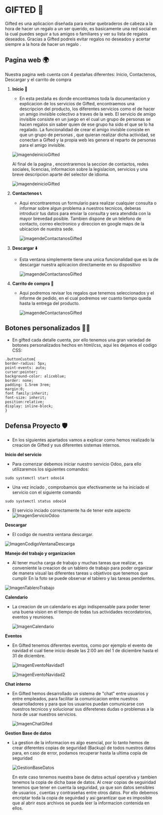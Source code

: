 # GIFTED 🎁
Gifted es una aplicacion diseñada para evitar quebraderos de cabeza a la hora de hacer un regalo a un ser querido, es basicamente una red social 
en la cual puedes seguir a tus amigos o familiares y ver su lista de regalos deseados. Gracias a Gifted podreis evitar regalos no deseados y 
acertar siempre a la hora de hacer un regalo .
## Pagina web 🌍
Nuestra pagina web cuenta con 4 pestañas diferentes: Inicio, Contactenos, Descargar y el carrito de compra
1. **Inicio 🛫**
    * En esta pestaña es donde encontramos toda la documentacion y explicacion de los servicios de Gifted, encontraemos una descripcion
    del producto, los diferentes servicios como el de hacer un amigo invisible colectivo a traves de la web.
    El servicio de amigo invisible consiste en un juego en el cual un grupo de personas se hacen regalos sin saber quien de ese grupo ha sido el
    que se lo ha regalado.
    La funcionalidad de crear el amigo invisble consiste en que un grupo de personas , que quieran realizar dicha actividad, se conectan 
    a Gifted y la propia web les genera el reparto de personas para el amigo invisible.
    
    ![imagendeinicioGifted](https://github.com/IkerFernandez21/gifted/blob/patch-1/Documentacion/GiftedInicio.PNG)
    
    Al final de la pagina , encontraremos la seccion de contactos, redes sociales, licencias, informacion sobre la legislacion, servicios y 
    una breve descripcion aparte del selector de idioma.
    
    ![imagendeinicioGifted](https://github.com/IkerFernandez21/gifted/blob/patch-1/Documentacion/Inicio2Gifted.PNG)
    
    
2. **Contactenos 📞**
    * Aqui encontraremos un formulario para realizar cualquier consulta o informar sobre algun problema a nuestros tecnicos, deberas introducir tus 
      datos para enviar la consulta y sera atendida con la mayor brevedad posible.
      Tambien dispone de un telefono de contacto, correo electronico y direccion en google maps de la ubicacion de nuestra sede.
     
      ![imagendeContactanosGifted]( https://github.com/IkerFernandez21/gifted/blob/patch-1/Documentacion/ContactenosGifted.PNG)
      
      
3. **Descargar ⬇️**
    * Esta ventana simplemente tiene una unica funcionalidad que es la de descargar nuestra aplicacion directamente en su dispositivo
  
       ![imagendeContactanosGifted](https://github.com/IkerFernandez21/gifted/blob/patch-1/Documentacion/DescargaGifted.PNG)
 
4. **Carrito de compra 🛒**
    * Aqui podremos revisar los regalos que tenemos seleccionados y el informe de pedido, en el cual podremos ver cuanto tiempo queda hasta 
      la entrega del producto.
      
      ![imagendeContactanosGifted](https://github.com/IkerFernandez21/gifted/blob/patch-1/Documentacion/CarritoGifted.PNG)
      
      
## Botones personalizados 👨‍💻 

   * En gifted cada detalle cuenta, por ello tenemos una gran variedad de botones personalizados hechos en html/css, aqui les dejamos el codigo CSS:


~~~
.buttonCustom{
border-radius: 5px;
point-events: auto;
cursor:pointer;
background-color: aliceblue;
border: none;
padding: 1.5rem 3rem;
margin:0;
font family:inherit;
font-size: inherit;
position:relative;
display: inline-block;
}
~~~

## Defensa Proyecto 🛡️
* En los siguientes apartados vamos a explicar como hemos realizado la creacion de Gifted y sus diferentes sistemas internos.

**Inicio del servicio**
* Para comenzar debemos iniciar nuestro servicio Odoo, para ello utilizaremos los siguientes comandos: 
~~~
sudo systemctl start odoo14
~~~
* Una vez inciado , comprobamos que efectivamente se ha iniciado el servicio con el siguiente comando
~~~
sudo systemctl status odoo14
~~~
* El servicio inciado correctamente ha de tener este aspecto
![ImagenServicioOdoo]()

**Descargar**
* El codigo de nuestra ventana descargar.

![ImagenCodigoVentanaDescarga](https://github.com/IkerFernandez21/gifted/blob/patch-1/Documentacion/CodigoDescargar.png)

**Manejo del trabajo y organizacion**
* Al tener mucha carga de trabajo y muchas tareas que realizar, es conveniente la creacion de un tablero de trabajo para 
poder organizar de manera visual las diferentes tareas u objetivos que tenemos que cumplir
En la foto se puede observar el tablero y las tareas pendientes.

![ImagenTableroTrabajo](https://github.com/IkerFernandez21/gifted/blob/patch-1/Documentacion/TableroGifted.png)

**Calendario**
* La creacion de un calendario es algo indispensable para poder tener una buena vision en el tiempo de todas tus actividades
  recordatorios, eventos y reuniones.
  
  ![ImagenCalendario](https://github.com/IkerFernandez21/gifted/blob/patch-1/Documentacion/CalendarioGifted.png)
  
**Eventos**
* En Gifted tenemos diferentes eventos, como por ejemplo el evento de navidad el cual tiene inicio desde las 2:00 am del 
    1 de diciembre hasta el 31 de diciembre.
    
    ![ImagenEventoNavidad1](https://github.com/IkerFernandez21/gifted/blob/patch-1/Documentacion/EventoNavidad1.png)
    
    ![ImagenEventoNavidad2](https://github.com/IkerFernandez21/gifted/blob/patch-1/Documentacion/EventoNavidad2.png)
   
   
**Chat interno**
* En Gifted hemos desarrollado un sistema de "chat" entre usuarios y entre empleados, para facilitar la comunicacion 
    entre nuestros desarrolladores y para que los usuarios puedan comunicarse con nuestros tecnicos y solucionar sus
    diferetenes dudas o problemas a la hora de usar nuestros servicios.
    
    ![ImagenChatGifed](https://github.com/IkerFernandez21/gifted/blob/patch-1/Documentacion/SistemaChatGifted.png)
    
**Gestion Base de datos**
* La gestion de la informacion es algo esencial, por lo tanto hemos de crear diferentes copias de seguridad (Backup) de todos nuestros
   datos para, en caso de error, podamos recuperar hasta la ultima copia de seguridad
   
   ![GestionBaseDatos](https://github.com/IkerFernandez21/gifted/blob/patch-1/Documentacion/SistemaBaseDatosGifted.png)
   
   En este caso tenemos nuestra base de datos actual operativa y tambien tenemos la copia de dicha base de datos.
   Al crear copias de seguiridad tenemos que tener en cuenta la seguridad, ya que son datos sensibles de usuarios
   , cuentas y contraseñas entre otros datos.
   Por ello debemos encriptar toda la copia de seguirdad y asi garantizar que es imposible que al abrir esos archivos 
   se pueda leer la informacion contenida en ellos.
   
    
  


